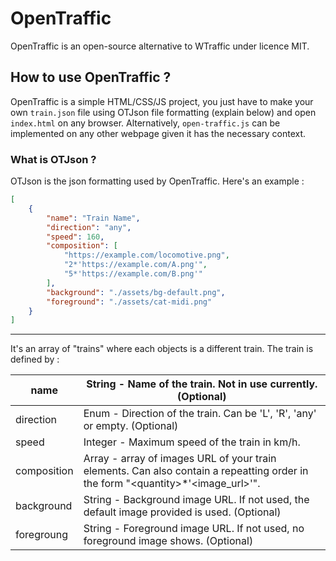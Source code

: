 # OpenTraffic

OpenTraffic is an open-source alternative to WTraffic under licence MIT.

## How to use OpenTraffic ?

OpenTraffic is a simple HTML/CSS/JS project, you just have to make your own `train.json` file using OTJson file formatting (explain below) and open `index.html` on any browser. Alternatively, `open-traffic.js` can be implemented on any other webpage given it has the necessary context.

### What is OTJson ?

OTJson is the json formatting used by OpenTraffic. Here's an example :
```json
[
	{
		"name": "Train Name",
		"direction": "any",
		"speed": 160,
		"composition": [
			"https://example.com/locomotive.png",
			"2*'https://example.com/A.png'",
			"5*'https://example.com/B.png'"
		],
		"background": "./assets/bg-default.png",
		"foreground": "./assets/cat-midi.png"
	}
]
```
---
It's an array of "trains" where each objects is a different train. The train is defined by :

| name        | String - Name of the train. Not in use currently. (Optional)                                                         |
|-------------|----------------------------------------------------------------------------------------------------------------------|
| direction   | Enum - Direction of the train. Can be 'L', 'R', 'any' or empty. (Optional)                                           |
| speed       | Integer - Maximum speed of the train in km/h.                                                                        |
| composition | Array - array of images URL of your train elements. Can also contain a repeatting order in the form "\<quantity>*'\<image_url>'". |
| background  | String - Background image URL. If not used, the default image provided is used. (Optional)                           |
| foregroung  | String - Foreground image URL. If not used, no foreground image shows. (Optional)                                    |

